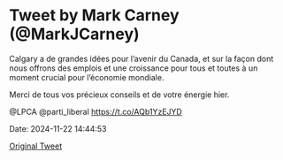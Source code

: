 # Tweet by Mark Carney (@MarkJCarney)

Calgary a de grandes idées pour l’avenir du Canada, et sur la façon dont nous offrons des emplois et une croissance pour tous et toutes à un moment crucial pour l’économie mondiale.

Merci de tous vos précieux conseils et de votre énergie hier.

@LPCA @parti_liberal https://t.co/AQb1YzEJYD

Date: 2024-11-22 14:44:53

[Original Tweet](https://x.com/MarkJCarney/status/1859971319342973028)
